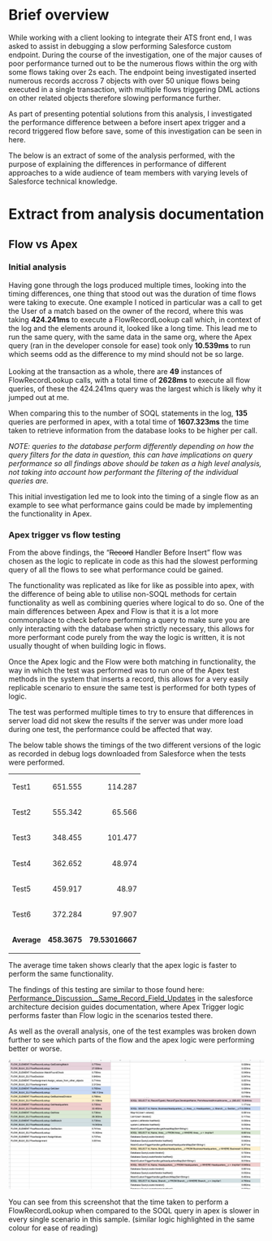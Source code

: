 # Brief overview
While working with a client looking to integrate their ATS front end, I was asked to assist in debugging a slow performing Salesforce custom endpoint. During the course of the investigation, one of the major causes of poor performance turned out to be the numerous flows within the org with some flows taking over 2s each. The endpoint being investigated inserted numerous records accross 7 objects with over 50 unique flows being executed in a single transaction, with multiple flows triggering DML actions on other related objects therefore slowing performance further. 

As part of presenting potential solutions from this analysis, I investigated the performance difference between a before insert apex trigger and a record triggered flow before save, some of this investigation can be seen in here.

The below is an extract of some of the analysis performed, with the purpose of explaining the differences in performance of different approaches to a wide audience of team members with varying levels of Salesforce technical knowledge. 


# Extract from analysis documentation

## Flow vs Apex

### Initial analysis

Having gone through the logs produced multiple times, looking into the timing differences, one thing that stood out was the duration of time flows were taking to execute. One example I noticed in particular was a call to get the User of a match based on the owner of the record, where this was taking **424.241ms** to execute a FlowRecordLookup call which, in context of the log and the elements around it, looked like a long time. This lead me to run the same query, with the same data in the same org, where the Apex query (ran in the developer console for ease) took only **10.539ms** to run which seems odd as the difference to my mind should not be so large. \
 \
Looking at the transaction as a whole, there are **49** instances of FlowRecordLookup calls, with a total time of **2628ms** to execute all flow queries, of these the 424.241ms query was the largest which is likely why it jumped out at me.

When comparing this to the number of SOQL statements in the log, **135** queries are performed in apex, with a total time of **1607.323ms** the time taken to retrieve information from the database looks to be higher per call.

_NOTE: queries to the database perform differently depending on how the query filters for the data in question, this can have implications on query performance so all findings above should be taken as a high level analysis, not taking into account how performant the filtering of the individual queries are._

This initial investigation led me to look into the timing of a single flow as an example to see what performance gains could be made by implementing the functionality in Apex.


### Apex trigger vs flow testing

From the above findings, the “~~Record~~ Handler Before Insert” flow was chosen as the logic to replicate in code as this had the slowest performing query of all the flows to see what performance could be gained.

The functionality was replicated as like for like as possible into apex, with the difference of being able to utilise non-SOQL methods for certain functionality as well as combining queries where logical to do so. One of the main differences between Apex and Flow is that it is a lot more commonplace to check before performing a query to make sure you are only interacting with the database when strictly necessary, this allows for more performant code purely from the way the logic is written, it is not usually thought of when building logic in flows.

Once the Apex logic and the Flow were both matching in functionality, the way in which the test was performed was to run one of the Apex test methods in the system that inserts a record, this allows for a very easily replicable scenario to ensure the same test is performed for both types of logic.


The test was performed multiple times to try to ensure that differences in server load did not skew the results if the server was under more load during one test, the performance could be affected that way.

The below table shows the timings of the two different versions of the logic as recorded in debug logs downloaded from Salesforce when the tests were performed.


<table>
  <tr>
   <td>Test1
   </td>
   <td><p style="text-align: right">651.555</p>
   </td>
   <td><p style="text-align: right">114.287</p>
   </td>
  </tr>
  <tr>
   <td>Test2
   </td>
   <td><p style="text-align: right">555.342</p>
   </td>
   <td><p style="text-align: right">65.566</p>
   </td>
  </tr>
  <tr>
   <td>Test3
   </td>
   <td><p style="text-align: right">348.455</p>
   </td>
   <td><p style="text-align: right">101.477</p>
   </td>
  </tr>
  <tr>
   <td>Test4
   </td>
   <td><p style="text-align: right">362.652</p>
   </td>
   <td><p style="text-align: right">48.974</p>
   </td>
  </tr>
  <tr>
   <td>Test5
   </td>
   <td><p style="text-align: right">459.917</p>
   </td>
   <td><p style="text-align: right">48.97</p>
   </td>
  </tr>
  <tr>
   <td>Test6
   </td>
   <td><p style="text-align: right">372.284</p>
   </td>
   <td><p style="text-align: right">97.907</p>
   </td>
  </tr>
  <tr>
   <td><strong>Average</strong>
   </td>
   <td><p style="text-align: right"><strong>458.3675</strong></p>
   </td>
   <td><p style="text-align: right"><strong>79.53016667</strong></p>
   </td>
  </tr>
</table>


The average time taken shows clearly that the apex logic is faster to perform the same functionality.

The findings of this testing are similar to those found here: [Performance_Discussion__Same_Record_Field_Updates](https://architect.salesforce.com/design/decision-guides/trigger-automation#Performance_Discussion__Same_Record_Field_Updates) in the salesforce architecture decision guides documentation, where Apex Trigger logic performs faster than Flow logic in the scenarios tested there. 

As well as the overall analysis, one of the test examples was broken down further to see which parts of the flow and the apex logic were performing better or worse.



![detailed breakdown of flow nodes and timings versus the correlating apex methods and their timings with each matching call highlighted in the same colour](images/FlowVsApexBreakdown.png "detailed breakdown of a single side by side example")


You can see from this screenshot that the time taken to perform a FlowRecordLookup when compared to the SOQL query in apex is slower in every single scenario in this sample. (similar logic highlighted in the same colour for ease of reading)
